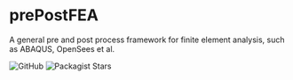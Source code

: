# prePostFEA
A general pre and post process framework for finite element analysis, such as ABAQUS, OpenSees et al.

![GitHub](https://img.shields.io/github/license/Junjun1guo/prePostFEA?color=red&logoColor=blue)
![Packagist Stars](https://img.shields.io/packagist/stars/Junjun1guo/prePostFEA?color=blue)
